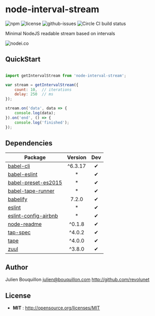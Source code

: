 # node-interval-stream

![npm](https://img.shields.io/npm/v/node-interval-stream.svg) ![license](https://img.shields.io/npm/l/node-interval-stream.svg) ![github-issues](https://img.shields.io/github/issues/revolunet/node-interval-stream.svg) ![Circle CI build status](https://circleci.com/gh/revolunet/node-interval-stream.svg?style=svg)

Minimal NodeJS readable stream based on intervals

![nodei.co](https://nodei.co/npm/node-interval-stream.png?downloads=true&downloadRank=true&stars=true)

## QuickStart


```js

import getIntervalStream from 'node-interval-stream';

var stream = getIntervalStream({
    count: 10,  // iterations
    delay: 250  // ms
});

stream.on('data', data => {
    console.log(data);
}).on('end', () => {
    console.log('finished');
});
```

## Dependencies

Package | Version | Dev
--- |:---:|:---:
[babel-cli](https://www.npmjs.com/package/babel-cli) | ^6.3.17 | ✔
[babel-eslint](https://www.npmjs.com/package/babel-eslint) | * | ✔
[babel-preset-es2015](https://www.npmjs.com/package/babel-preset-es2015) | * | ✔
[babel-tape-runner](https://www.npmjs.com/package/babel-tape-runner) | * | ✔
[babelify](https://www.npmjs.com/package/babelify) | 7.2.0 | ✔
[eslint](https://www.npmjs.com/package/eslint) | * | ✔
[eslint-config-airbnb](https://www.npmjs.com/package/eslint-config-airbnb) | * | ✔
[node-readme](https://www.npmjs.com/package/node-readme) | ^0.1.8 | ✔
[tap-spec](https://www.npmjs.com/package/tap-spec) | ^4.0.2 | ✔
[tape](https://www.npmjs.com/package/tape) | ^4.0.0 | ✔
[zuul](https://www.npmjs.com/package/zuul) | ^3.8.0 | ✔


## Author

Julien Bouquillon <julien@bouquillon.com> http://github.com/revolunet

## License

 - **MIT** : http://opensource.org/licenses/MIT
